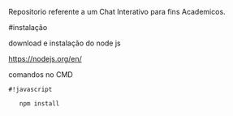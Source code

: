 Repositorio referente a um Chat Interativo para fins Academicos.

#instalação

 download e instalação do node js

   https://nodejs.org/en/

 comandos no CMD


```
#!javascript

   npm install
```